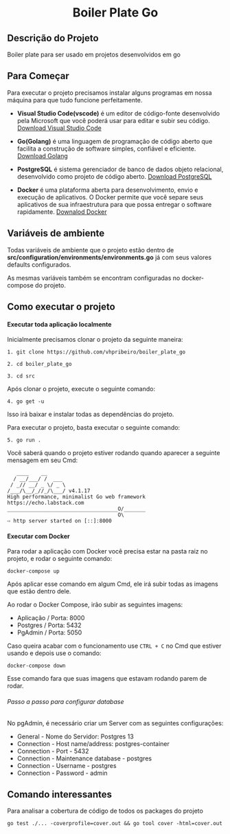 <h1 align="center"> Boiler Plate Go </h1>

## Descrição do Projeto

<p align="justify"> Boiler plate para ser usado em projetos desenvolvidos em go</p>

## Para Começar

Para executar o projeto precisamos instalar alguns programas em nossa máquina para que tudo funcione perfeitamente.

- **Visual Studio Code(vscode)** é um editor de código-fonte desenvolvido pela Microsoft que você poderá usar para editar e subir seu código. [Download Visual Studio Code](https://code.visualstudio.com/download)

- **Go(Golang)** é uma linguagem de programação de código aberto que facilita a construção de software simples, confiável e eficiente. [Download Golang](https://golang.org/doc/install#download)

- **PostgreSQL** é sistema gerenciador de banco de dados objeto relacional, desenvolvido como projeto de código aberto. [Download PostgreSQL](https://www.postgresql.org/download/)

- **Docker** é uma plataforma aberta para desenvolvimento, envio e execução de aplicativos. O Docker permite que você separe seus aplicativos de sua infraestrutura para que possa entregar o software rapidamente. [Downalod Docker](https://docs.docker.com/get-docker/)

## Variáveis de ambiente

Todas variáveis de ambiente que o projeto estão dentro de **src/configuration/environments/environments.go** já com seus valores defaults configurados.

As mesmas variáveis também se encontram configuradas no docker-compose do projeto.

## Como executar o projeto

#### Executar toda aplicação localmente

Inicialmente precisamos clonar o projeto da seguinte maneira:

`1. git clone https://github.com/vhpribeiro/boiler_plate_go`

`2. cd boiler_plate_go`

`3. cd src`

Após clonar o projeto, execute o seguinte comando:

`4. go get -u`

Isso irá baixar e instalar todas as dependências do projeto.

Para executar o projeto, basta executar o seguinte comando:

`5. go run .`

Você saberá quando o projeto estiver rodando quando aparecer a seguinte mensagem em seu Cmd:

```
   ____    __
  / __/___/ /  ___
 / _// __/ _ \/ _ \
/___/\__/_//_/\___/ v4.1.17
High performance, minimalist Go web framework
https://echo.labstack.com
____________________________________O/_______
                                    O\
⇨ http server started on [::]:8000
```

#### Executar com Docker

Para rodar a aplicação com Docker você precisa estar na pasta raiz no projeto, e rodar o seguinte comando:

`docker-compose up`

Após aplicar esse comando em algum Cmd, ele irá subir todas as imagens que estão dentro dele.

Ao rodar o Docker Compose, irão subir as seguintes imagens:
 - Aplicação / Porta: 8000
 - Postgres / Porta: 5432
 - PgAdmin / Porta: 5050

Caso queira acabar com o funcionamento use `CTRL + C` no Cmd que estiver usando e depois use o comando:

`docker-compose down`

Esse comando fara que suas imagens que estavam rodando parem de rodar.

###### Passo a passo para configurar database

No pgAdmin, é necessário criar um Server com as seguintes configurações:
 - General - Nome do Servidor: Postgres 13
 - Connection - Host name/address: postgres-container
 - Connection - Port - 5432
 - Connection - Maintenance database - postgres
 - Connection - Username - postgres
 - Connection - Password - admin


## Comando interessantes

Para analisar a cobertura de código de todos os packages do projeto

`go test ./... -coverprofile=cover.out && go tool cover -html=cover.out`
